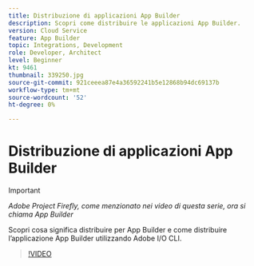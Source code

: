 ```yaml
---
title: Distribuzione di applicazioni App Builder
description: Scopri come distribuire le applicazioni App Builder.
version: Cloud Service
feature: App Builder
topic: Integrations, Development
role: Developer, Architect
level: Beginner
kt: 9461
thumbnail: 339250.jpg
source-git-commit: 921ceeea87e4a36592241b5e12868b94dc69137b
workflow-type: tm+mt
source-wordcount: '52'
ht-degree: 0%

---
```



# Distribuzione di applicazioni App Builder

>[!IMPORTANT]
>
> _Adobe Project Firefly, come menzionato nei video di questa serie, ora si chiama App Builder_

Scopri cosa significa distribuire per App Builder e come distribuire l’applicazione App Builder utilizzando Adobe I/O CLI.

>[!VIDEO](https://video.tv.adobe.com/v/339250/?quality=12&learn=on)


